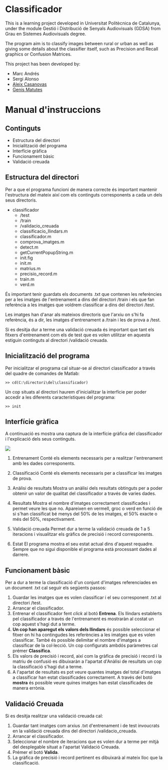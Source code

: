 Classificador
=============

This is a learning project developed in Universitat Politècnica de Catalunya, 
under the module Gestió i Distribució de Senyals Audiovisuals (GDSA) from Grau en Sistemes Audiovisuals degree.

The program aim is to classify images between rural or urban as well as giving some details about
the classifier itself, such as Precision and Recall graphics or Confusion Matrices.

This project has been developed by:
- Marc Andrés
- Sergi Alonso
- [Aleix Casanovas](http://github.com/aleics)
- [Genís Matutes](http://github.com/dor3nz)

Manual d'instruccions
=====================

Continguts
----------
- Estructura del directori
- Inicialització del programa
- Interfície gràfica
- Funcionament bàsic
- Validació creuada

Estructura del directori
------------------------
Per a que el programa funcioni de manera correcte és important mantenir
l'estructura del mateix així com els continguts corresponents a cada un dels
seus directoris.

- classificador
    - /test
    - /train
    - /validacio_creuada
    - classificacio_llindars.m
    - classificador.m
    - comprova_imatges.m
    - detect.m
    - getCurrentPopupString.m
    - init.fig
    - init.m
    - matrius.m
    - precisio_record.m
    - train.m
    - verd.m

És important tenir guardats els documents .txt que contenen les referències per
a les imatges de l'entrenament a dins del directori /train i els que fan
referència a les imatges que voldrem classificar a dins del directori /test.

Les imatges han d'anar als mateixos directoris que l'arxiu on s'hi fa
referència, és a dir, les imatges d'entrenament a /train i les de prova a
/test.

Si es desitja dur a terme una validació creuada és important que tant els
fitxers d'entrenament com els de test que es volen utilitzar en aquesta
estiguin continguts al directori /validació creuada.

Inicialització del programa
---------------------------
Per inicialitzar el programa cal situar-se al directori classificador a través
del quadre de comandes de Matlab:

    >> cd(C:\directori\del\classificador)

Un cop situats al directori haurem d'inicialitzar la interfície per poder
accedir a les diferents característiques del programa:

    >> init

Interfície gràfica
------------------
A continuació es mostra una captura de la interfície gràfica del classificador
i l'explicació dels seus continguts.

![](http://img.photobucket.com/albums/v488/karneater/ui_final_zpsc9dfdee0.png)

1. Entrenament
Conté els elements necessaris per a realitzar l'entrenament amb les dades
corresponents.

2. Classificació
Conté els elements necessaris per a classificar les imatges de prova.

3. Anàlisi de resultats
Mostra un anàlisi dels resultats obtinguts per a poder obtenir un valor de
qualitat del classificador a través de varies dades.

4. Resultats
Mostra el nombre d'imatges correctament classificades i permet veure les que
no. Apareixen en vermell, groc o verd en funció de si s'han classificat bé
menys del 50% de les imatges, el 50% exacte o més del 50%, respectivament.

5. Validació creuada
Permet dur a terme la validació creuada de 1 a 5 iteracions i visualitzar els
gràfics de precisió i record corresponents.

6. Estat
El programa mostra el seu estat actual dins d'aquest requadre. Sempre que no
sigui disponible el programa està processant dades al darrere.

Funcionament bàsic
------------------
Per a dur a terme la classificació d'un conjunt d'imatges referenciades en un
document .txt cal seguir els següents passos:

1. Guardar les imatges que es volen classificar i el seu corresponent .txt al
   directori /test.
2. Arrancar el classificador.
3. Entrenar el classificador fent _click_ al botó **Entrena**. Els llindars
   establerts pel classificador a través de l'entrenament es mostraràn al
   costat un cop aquest s'hagi dut a terme.
4. **Un cop han aparegut els valors dels llindars** és possible seleccionar el
   fitxer on hi ha contingudes les referències a les imatges que es volen
   classificar. També és possible delimitar el nombre d'imatges a classificar
   de la col·lecció. Un cop configurats ambdós paràmetres cal prémer
   **Classifica**.
5. Els valors de precisió i record, així com la gràfica de precisió i record i
   la matriu de confusió es dibuixaràn a l'apartat d'Anàlisi de resultats un
   cop la classificació s'hagi dut a terme.
6. A l'apartat de resultats es pot veure quantes imatges del total d'imatges a
   classificar han estat classificades correctament. A través del botó **mostra**
   és possible veure quines imatges han estat classificades de manera errònia.

Validació Creuada
-----------------
Si es desitja realitzar una validació creuada cal:

1. Guardar tant imatges com arxius .txt d'entrenament i de test invoucrats en
   la validació creuada dins del directori /validacio_creuada.
2. Arrancar el classificador.
3. Seleccionar el nombre de iteracions que es volen dur a terme per mitjà del
   desplegable situat a l'apartat Validació Creuada.
4. Prémer el botó **Valida**.
5. La gràfica de precisió i record pertinent es dibuixarà al mateix lloc que la
   classificació.
